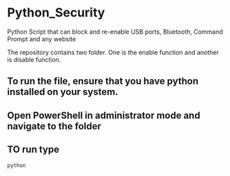 # Python_Security
Python Script that can block and re-enable USB ports, Bluetooth, Command Prompt and any website

The repository contains two folder. One is the enable function and another is disable function.

## To run the file, ensure that you have python installed on your system.
## Open PowerShell in administrator mode and navigate to the folder
## TO run type
```
python 
```

